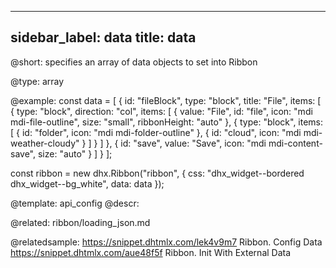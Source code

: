 
---
sidebar_label: data
title: data
---          

@short: 
specifies an array of data objects to set into Ribbon


@type: array

@example: 
const data = [
    {
        id: "fileBlock",
        type: "block",
        title: "File",
        items: [
            {
                type: "block",
                direction: "col",
                items: [
                    {
                        value: "File",
                        id: "file",
                        icon: "mdi mdi-file-outline",
                        size: "small",
                        ribbonHeight: "auto"
                    },
                    {
                        type: "block",
                        items: [
                            { id: "folder", icon: "mdi mdi-folder-outline" },
                            { id: "cloud", icon: "mdi mdi-weather-cloudy" }
                        ]
                    }
                ]
            },
            {
                id: "save",
                value: "Save",
                icon: "mdi mdi-content-save",
                size: "auto"
            }
        ]
    }
];

const ribbon = new dhx.Ribbon("ribbon", {
    css: "dhx_widget--bordered dhx_widget--bg_white", 
    data: data
});

@template:	api_config
@descr: 

@related: ribbon/loading_json.md

@relatedsample: 
https://snippet.dhtmlx.com/lek4v9m7	Ribbon. Config Data
https://snippet.dhtmlx.com/aue48f5f	Ribbon. Init With External Data